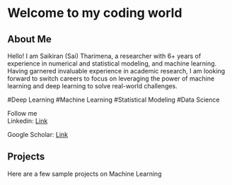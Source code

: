 # Welcome to my coding world

## About Me
Hello! I am Saikiran (Sai) Tharimena, a researcher with 6+ years of experience in numerical and statistical modeling, and machine learning. Having garnered invaluable experience in academic research, I am looking forward to switch careers to focus on leveraging the power of machine learning and deep learning to solve real-world challenges.

#Deep Learning #Machine Learning #Statistical Modeling #Data Science

Follow me
<br>Linkedin: [Link](https://www.linkedin.com/in/saikirantharimena/)

Google Scholar: [Link](https://scholar.google.co.uk/citations?user=HHIWRAkAAAAJ&hl=en)

## Projects
Here are a few sample projects on Machine Learning

